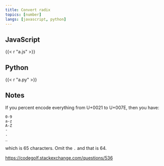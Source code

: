 ```yaml
---
title: Convert radix
topics: [number]
langs: [javascript, python]
---
```


## JavaScript

{{< r "a.js" >}}

## Python

{{< r "a.py" >}}

## Notes

If you percent encode everything from U+0021 to U+007E, then you have:

~~~
0-9
a-z
A-Z
-
.
_
~~~

which is 65 characters. Omit the `.` and that is 64.

<https://codegolf.stackexchange.com/questions/536>
